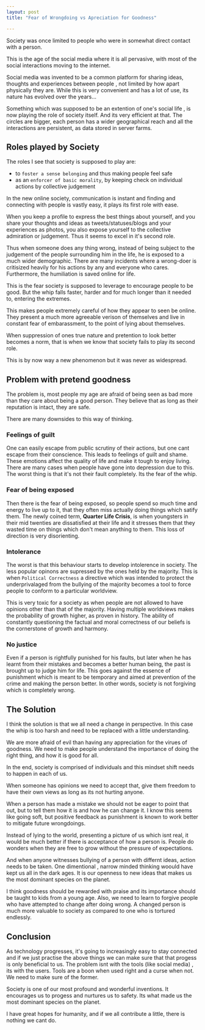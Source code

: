 ```yaml
---
layout: post
title: "Fear of Wrongdoing vs Apreciation for Goodness" 

---
```


Society was once limited to people who were in somewhat direct contact with a person. 

This is the age of the social media where it is all pervasive, with most of the social interactions moving to the internet. 

Social media was invented to be a common platform for sharing ideas, thoughts and experiences between people , not limited by how apart physically they are. While this is very convenient and has a lot of use, its nature has evolved over the years...

Something which was supposed to be an extention of one's social life , is now playing the role of society itself. And its very efficient at that. The circles are bigger, each person has a wider geographical reach and all the interactions are persistent, as data stored in server farms.

## Roles played by Society 

The roles I see that society is supposed to play are:
- to `foster a sense belonging` and thus making people feel safe 
- as an `enforcer of basic morality`, by keeping check on individual actions by collective judgement

In the new online society, communication is instant and finding and connecting with people is vastly easy, it plays its first role with ease.

When you keep a profile to express the best things about yourself, and you share your thoughts and ideas as tweets/statuses/blogs and your experiences as photos, you also expose yourself to the collective admiration or judgement. Thus it seems to excel in it's second role. 

Thus when someone does any thing wrong, instead of being subject to the judgement of the people surrounding him in the life, he is exposed to a much wider demographic. There are many incidents where a wrong-doer is critisized heavily for his actions by any and everyone who cares. Furthermore, the humiliation is saved online for life.

This is the fear society is supposed to leverage to encourage people to be good. But the whip falls faster, harder and for much longer than it needed to, entering the extremes. 

This makes people extremely careful of how they appear to seen be online. They present a much more agreeable verison of themselves and live in constant fear of embarassment, to the point of lying about themselves. 

When suppression of ones true nature and pretention to look better becomes a norm, that is when we know that society fails to play its second role.

This is by now way a new phenomenon but it was never as widespread.

## Problem with pretend goodness

The problem is, most people my age are afraid of being seen as bad more than they care about being a good person. They believe that as long as their reputation is intact, they are safe. 

There are many downsides to this way of thinking. 

### Feelings of guilt 

One can easily escape from public scrutiny of their actions, but one cant escape from their conscience. This leads to feelings of guilt and shame. These emotions affect the quality of life and make it tough to enjoy living. There are many cases when people have gone into depression due to this. The worst thing is that it's not their fault completely. Its the fear of the whip.

### Fear of being exposed
Then there is the fear of being exposed, so people spend so much time and energy to live up to it, that they often miss actually doing things which satify them. The newly coined term, **Quarter Life Crisis**, is when youngsters in their mid twenties are dissatisfied at their life and it stresses them that they wasted time on things which don't mean anything to them. This loss of direction is very disorienting.

### Intolerance

The worst is that this behaviour starts to develop intolerence in society. The less popular opinons are supressed by the ones held by the majority. This is when `Political Correctness` a directive which was intended to protect the underprivalaged from the bullying of the majority becomes a tool to force people to conform to a particular worldview.

This is very toxic for a society as when people are not allowed to have opinions other than that of the majority. Having multiple worldviews makes the probability of growth higher, as proven in history. The ability of constantly questioning the factual and moral correctness of our beliefs is the cornerstone of growth and harmony.

### No justice

Even if a person is rightfully punished for his faults, but later when he has learnt from their mistakes and becomes a better human being, the past is brought up to judge him for life. This goes against the essence of punishment which is meant to be temporary and aimed at prevention of the crime and making the person better. In other words, society is not forgiving which is completely wrong.  

## The Solution

I think the solution is that we all need a change in perspective. In this case the whip is too harsh and need to be replaced with a little understanding. 

We are more afraid of evil than having any appreciation for the virues of goodness. We need to make people understand the importance of doing the right thing, and how it is good for all. 

In the end, society is  comprised of individuals and this mindset shift needs to happen in each of us.

When someone has opinions we need to accept that, give them freedom to have their own views as long as its not hurting anyone.

When a person has made a mistake we should not be eager to point that out, but to tell them how it is and how he can change it. I know this seems like going soft, but positive feedback as punishment is known to work better to mitigate future wrongdoings. 

Instead of lying to the world, presenting a picture of us which isnt real, it would be much better if there is acceptance of how a person is. People do wonders when they are free to grow without the pressure of expectations.

And when anyone witnesses bullying of a person with differnt ideas, action needs to be taken. One dimentional , narrow minded thinking woould have kept us all in the dark ages. It is our openness to new ideas that makes us the most dominant species on the planet. 

I think goodness should be rewarded with praise and its importance should be taught to kids from a young age. Also, we need to learn to forgive people who have attempted to change after doing wrong. A changed person is much more valuable to society as compared to one who is tortured endlessly. 

## Conclusion

As technology progresses, it's going to increasingly easy to stay connected and if we just practise the above things we can make sure that that progess is only beneficial to us. The problem isnt with the tools (like social media) , its with the users. Tools are a boon when used right and a curse when not. We need to make sure of the former. 

Society is one of our most profound and wonderful inventions. It encourages us to progess and nurtures us to safety. Its what made us the most dominant species on the planet.

I have great hopes for humanity, and if we all contribute a little, there is nothing we cant do. 